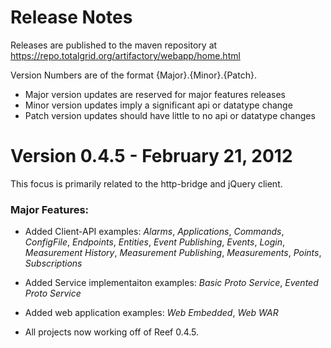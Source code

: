 Release Notes
==============

Releases are published to the maven repository at https://repo.totalgrid.org/artifactory/webapp/home.html

Version Numbers are of the format {Major}.{Minor}.{Patch}.

* Major version updates are reserved for major features releases
* Minor version updates imply a significant api or datatype change
* Patch version updates should have little to no api or datatype changes

Version 0.4.5 - February 21, 2012
==============

This focus is primarily related to the http-bridge and jQuery client.

### Major Features:

* Added Client-API examples: *Alarms*, *Applications*, *Commands*, *ConfigFile*, *Endpoints*, *Entities*, *Event Publishing*, *Events*, *Login*, *Measurement History*, *Measurement Publishing*, *Measurements*, *Points*, *Subscriptions*

* Added Service implementaiton examples: *Basic Proto Service*, *Evented Proto Service*

* Added web application examples: *Web Embedded*, *Web WAR*

* All projects now working off of Reef 0.4.5. 